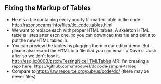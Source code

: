 Fixing the Markup of Tables
---------------------------
- Here's a file containing every poorly formatted table in the code: http://razor.occams.info/files/dc_code_tables.html
- We want to replace each with proper HTML tables. A skeleton HTML table is listed after each one, so you can download this file and edit it to put the new HTML tables in.
- You can preview the tables by plugging them in our editor demo. But please also record the HTML in a file that you can email to Dave or Josh after so we don't lose it. http://esq.io:8000/patch/TestingNiceHTMLTables MR: I'm creating a repo here: https://github.com/mroswell/dccode-simple-tables
- Compare to https://law.resource.org/pub/us/code/dc/ (there may be newer files)
